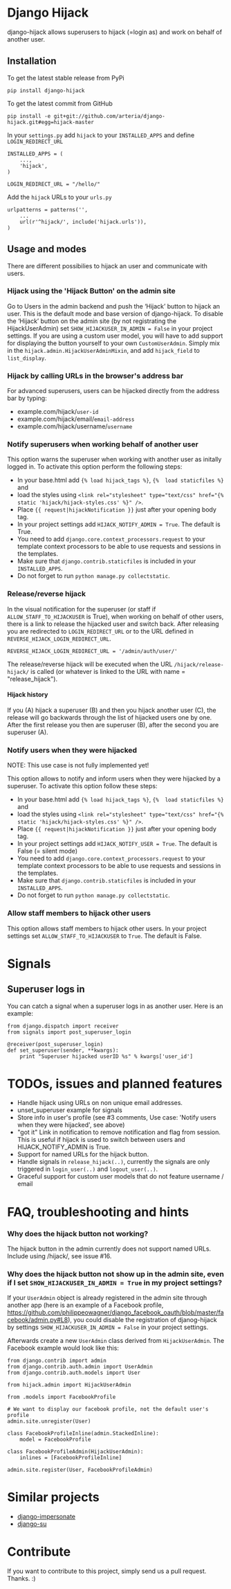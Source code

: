 # Django Hijack

django-hijack allows superusers to hijack (=login as) and work on behalf of another user.

## Installation

To get the latest stable release from PyPi

    pip install django-hijack

To get the latest commit from GitHub

    pip install -e git+git://github.com/arteria/django-hijack.git#egg=hijack-master


In your ``settings.py`` add ``hijack`` to your ``INSTALLED_APPS`` and define ``LOGIN_REDIRECT_URL``

    INSTALLED_APPS = (
        ...,
        'hijack',
    )

    LOGIN_REDIRECT_URL = "/hello/"


Add the ``hijack`` URLs to your ``urls.py``

    urlpatterns = patterns('',
        ...
        url(r'^hijack/', include('hijack.urls')),
    )

## Usage and modes

There are different possibilies to hijack an user and communicate with users.

###  Hijack using the 'Hijack Button' on the admin site
Go to Users in the admin backend and push the ‘Hijack’ button to hijack an user. This is the default mode and base version 
of django-hijack. To disable the ‘Hijack’ button on the admin site (by not registrating the HijackUserAdmin) set ``SHOW_HIJACKUSER_IN_ADMIN = False`` in your project settings. If you are using a custom user model, you will have to add support for displaying the button yourself to your own `CustomUserAdmin`. Simply mix in the `hijack.admin.HijackUserAdminMixin`, and add `hijack_field` to `list_display`.


### Hijack by calling URLs in the browser's address bar
For advanced superusers, users can be hijacked directly from the address bar by typing:

* example.com/hijack/``user-id``
* example.com/hijack/email/``email-address``
* example.com/hijack/username/``username``


### Notify superusers when working behalf of another user
This option warns the superuser when working with another user as initally logged in. To activate this option perform 
the following steps:

* In your base.html add ``{% load hijack_tags %}``, ``{%  load staticfiles %}`` and 
* load the styles using ``<link rel="stylesheet" type="text/css" href="{% static 'hijack/hijack-styles.css' %}" />``.
* Place ``{{ request|hijackNotification }}`` just after your opening body tag.
* In your project settings add ``HIJACK_NOTIFY_ADMIN = True``. The default is True. 
* You need to add ``django.core.context_processors.request`` to your template context processors to be able to use requests and sessions in the templates.
* Make sure that ``django.contrib.staticfiles`` is included in your ``INSTALLED_APPS``. 
* Do not forget to run ``python manage.py collectstatic``.

### Release/reverse hijack

In the visual notification for the superuser (or staff if ``ALLOW_STAFF_TO_HIJACKUSER`` is True), when working on behalf of other users, there 
is a link to release the hijacked user and switch back. After releasing you are redirected to `LOGIN_REDIRECT_URL` or to the URL defined in `REVERSE_HIJACK_LOGIN_REDIRECT_URL`.

    REVERSE_HIJACK_LOGIN_REDIRECT_URL = '/admin/auth/user/'
    
The release/reverse hijack will be executed when the URL `/hijack/release-hijack/` is called (or whatever is linked to the URL with name = "release_hijack").

#### Hijack history
If you (A) hijack a superuser (B) and then you hijack another user (C), the release will go backwards through the
 list of hijacked users one by one. After the first release you then are superuser (B), after the second you are superuser (A).


### Notify users when they were hijacked
NOTE: This use case is not fully implemented yet!

This option allows to notify and inform users when they were hijacked by a superuser. To activate this option 
follow these steps:

* In your base.html add ``{% load hijack_tags %}``, ``{%  load staticfiles %}`` and 
* load the styles using ``<link rel="stylesheet" type="text/css" href="{% static 'hijack/hijack-styles.css' %}" />``.
* Place ``{{ request|hijackNotification }}`` just after your opening body tag.
* In your project settings add ``HIJACK_NOTIFY_USER = True``. The default is False (= silent mode) 
* You need to add ``django.core.context_processors.request`` to your template context processors to be able to use requests and sessions in the templates.
* Make sure that ``django.contrib.staticfiles`` is included in your ``INSTALLED_APPS``. 
* Do not forget to run ``python manage.py collectstatic``.


### Allow staff members to hijack other users
This option allows staff members to hijack other users. In your project settings set ``ALLOW_STAFF_TO_HIJACKUSER`` to ``True``. The default is False.


# Signals

## Superuser logs in
You can catch a signal when a superuser logs in as another user. Here is an example:
 
	from django.dispatch import receiver
	from signals import post_superuser_login
	
    @receiver(post_superuser_login)
    def set_superuser(sender, **kwargs):
		print "Superuser hijacked userID %s" % kwargs['user_id']
        
		
		
		
# TODOs, issues and planned features
* Handle hijack using URLs on non unique email addresses.
* unset_superuser example for signals
* Store info in user's profile (see #3 comments, Use case: 'Notify users when they were hijacked', see above)
* "got it" Link in notification to remove notification and flag from session. This is useful if hijack is used to switch between users and HIJACK_NOTIFY_ADMIN is True.
* Support for named URLs for the hijack button.
* Handle signals in ``release_hijack(..)``, currently the signals are only triggered in ``login_user(..)`` and ``logout_user(..)``. 
* Graceful support for custom user models that do not feature username / email

# FAQ, troubleshooting and hints

### Why does the hijack button not working?

The hijack button in the admin currently does not support named URLs. Include using /hijack/, see issue #16. 

### Why does the hijack button not show up in the admin site, even if I set ``SHOW_HIJACKUSER_IN_ADMIN = True`` in my project settings?

If your ``UserAdmin`` object is already registered in the admin site through another app (here is an example of a Facebook profile, https://github.com/philippeowagner/django_facebook_oauth/blob/master/facebook/admin.py#L8), you could disable the registration of djanog-hijack by settings ``SHOW_HIJACKUSER_IN_ADMIN = False`` in your project settings.

Afterwards create a new ``UserAdmin`` class derived from ``HijackUserAdmin``. The Facebook example would look like this:


	from django.contrib import admin
	from django.contrib.auth.admin import UserAdmin
	from django.contrib.auth.models import User

	from hijack.admin import HijackUserAdmin

	from .models import FacebookProfile
	
	# We want to display our facebook profile, not the default user's profile
	admin.site.unregister(User)

	class FacebookProfileInline(admin.StackedInline):
	    model = FacebookProfile
        
	class FacebookProfileAdmin(HijackUserAdmin):
	    inlines = [FacebookProfileInline]
		
	admin.site.register(User, FacebookProfileAdmin)


# Similar projects

* [django-impersonate](https://pypi.python.org/pypi/django-impersonate)
* [django-su](https://pypi.python.org/pypi/django-su)

# Contribute

If you want to contribute to this project, simply send us a pull request. Thanks. :)
 

